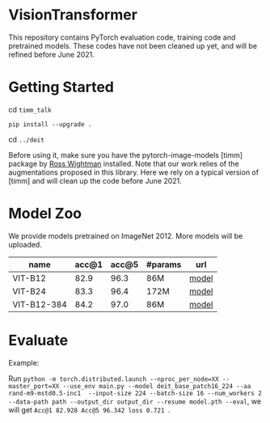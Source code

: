 # VisionTransformer

This repository contains PyTorch evaluation code, training code and pretrained models. These codes have not been cleaned up yet, and will be refined before June 2021.

# Getting Started 

cd `timm_talk`

`pip install --upgrade .`

cd `../deit`

Before using it, make sure you have the pytorch-image-models [timm] package by [Ross Wightman](https://github.com/rwightman) installed. Note that our work relies of the augmentations proposed in this library. 
Here we rely on a typical version of [timm] and will clean up the code before June 2021.

# Model Zoo

We provide models pretrained on ImageNet 2012. More models will be uploaded.

| name | acc@1 | acc@5 | #params | url |
| --- | --- | --- | --- | --- |
| VIT-B12 | 82.9 | 96.3 | 86M | [model](https://drive.google.com/file/d/1NEx-fY6q3UvphJItqABCr2DRjzcReCeO/view?usp=sharing) |
| VIT-B24 | 83.3 | 96.4 | 172M| [model](https://drive.google.com/file/d/1TKG7UIQvFTpoMMLffwYEhYDPoCyzXDhu/view?usp=sharing) |
| VIT-B12-384 | 84.2 | 97.0 | 86M | [model](https://drive.google.com/file/d/1ps-DDxjtbS9fdbSspl-LKScs_IZENKaG/view?usp=sharing) |

# Evaluate 

Example: 

Run `python -m torch.distributed.launch --nproc_per_node=XX --master_port=XX --use_env main.py --model deit_base_patch16_224 --aa rand-m9-mstd0.5-inc1  --input-size 224 --batch-size 16 --num_workers 2 --data-path path --output_dir output_dir --resume model.pth --eval`, we will get `Acc@1 82.928 Acc@5 96.342 loss 0.721 `.


